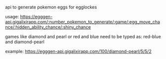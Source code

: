 api to generate pokemon eggs for egglockes 

usage: https://egggen-api.gigalixirapp.com/:number_pokemon_to_generate/:game/:egg_move_chance/:hidden_ability_chance/:shiny_chance

games like diamond and pearl or red and blue need to be typed as: red-blue and diamond-pearl

example: https://egggen-api.gigalixirapp.com/100/diamond-pearl/5/5/2
